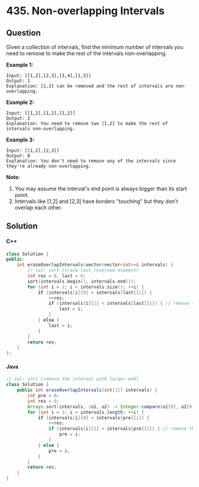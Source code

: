 # 435. Non-overlapping Intervals

## Question

Given a collection of intervals, find the minimum number of intervals you need to remove to make the rest of the intervals non-overlapping.

**Example 1:**

```
Input: [[1,2],[2,3],[3,4],[1,3]]
Output: 1
Explanation: [1,3] can be removed and the rest of intervals are non-overlapping.
```

**Example 2:**

```
Input: [[1,2],[1,2],[1,2]]
Output: 2
Explanation: You need to remove two [1,2] to make the rest of intervals non-overlapping.
```

**Example 3:**

```
Input: [[1,2],[2,3]]
Output: 0
Explanation: You don't need to remove any of the intervals since they're already non-overlapping.
```

**Note:**

1. You may assume the interval's end point is always bigger than its start point.
2. Intervals like \[1,2] and \[2,3] have borders "touching" but they don't overlap each other.

## Solution

#### C++

```cpp
class Solution {
public:
    int eraseOverlapIntervals(vector<vector<int>>& intervals) {
        // sol: sort (track last reserved element)
        int res = 0, last = 0;
        sort(intervals.begin(), intervals.end());
        for (int i = 1; i < intervals.size(); ++i) {
            if (intervals[i][0] < intervals[last][1]) {
                ++res;
                if (intervals[i][1] < intervals[last][1]) { // remove the interval with larger end
                    last = i;
                }
            } else {
                last = i;
            }
        }
        return res;
    }
};
```

#### Java

```java
// sol: sort (remove the interval with larger end)
class Solution {
    public int eraseOverlapIntervals(int[][] intervals) {
        int pre = 0;
        int res = 0;
        Arrays.sort(intervals, (o1, o2) -> Integer.compare(o1[0], o2[0]));
        for (int i = 1; i < intervals.length; ++i) {
            if (intervals[i][0] < intervals[pre][1]) {
                ++res;
                if (intervals[i][1] < intervals[pre][1]) { // remove the interval with larger end
                    pre = i;
                }
            } else {
                pre = i;
            }
        }
        return res;
    }
}
```
